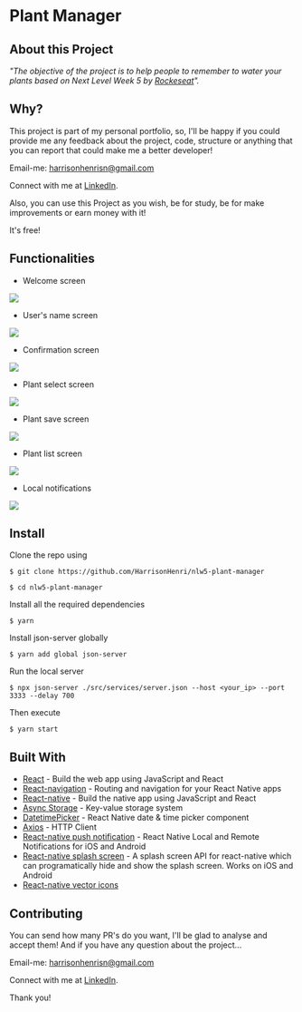 # Plant Manager

## About this Project

_"The objective of the project is to help people to remember to water your plants based on Next Level Week 5 by [Rockeseat](https://rocketseat.com.br/)"._

## Why?

This project is part of my personal portfolio, so, I'll be happy if you could provide me any feedback about the project, code, structure or anything that you can report that could make me a better developer!

Email-me: harrisonhenrisn@gmail.com

Connect with me at [LinkedIn](https://linkedin.com/in/harrison-henri-dos-santos-nascimento).

Also, you can use this Project as you wish, be for study, be for make improvements or earn money with it!

It's free!

## Functionalities

- Welcome screen

![](assets/welcome.png)

- User's name screen

![](assets/username.png)

- Confirmation screen

![](assets/confirmation.png)

- Plant select screen

![](assets/plantselect.png)

- Plant save screen

![](assets/plantsave.png)

- Plant list screen

![](assets/myplants.png)

- Local notifications

![](assets/notify.png)


## Install

Clone the repo using

```
$ git clone https://github.com/HarrisonHenri/nlw5-plant-manager
```

```
$ cd nlw5-plant-manager
```

Install all the required dependencies

```
$ yarn
```

Install json-server globally

```
$ yarn add global json-server
```

Run the local server

```
$ npx json-server ./src/services/server.json --host <your_ip> --port 3333 --delay 700
```

Then execute

```
$ yarn start
```

## Built With

- [React](https://github.com/facebook/react) - Build the web app using JavaScript and React
- [React-navigation](https://github.com/react-navigation/react-navigation) - Routing and navigation for your React Native apps
- [React-native](https://github.com/expo/react-native) - Build the native app using JavaScript and React
- [Async Storage](https://github.com/react-native-async-storage/async-storage) - Key-value storage system
- [DatetimePicker](https://github.com/react-native-datetimepicker/datetimepicker) - React Native date & time picker component 
- [Axios](https://github.com/axios/axios) - HTTP Client
- [React-native push notification](https://github.com/zo0r/react-native-push-notification) - React Native Local and Remote Notifications for iOS and Android
- [React-native splash screen](https://github.com/crazycodeboy/react-native-splash-screen) - A splash screen API for react-native which can programatically hide and show the splash screen. Works on iOS and Android
- [React-native vector icons](https://github.com/oblador/react-native-vector-icons) 

## Contributing

You can send how many PR's do you want, I'll be glad to analyse and accept them! And if you have any question about the project...

Email-me: harrisonhenrisn@gmail.com

Connect with me at [LinkedIn](https://linkedin.com/in/harrison-henri-dos-santos-nascimento-a6ba33112).

Thank you!